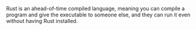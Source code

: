 Rust is an ahead-of-time compiled language, meaning you can
compile a program and give the executable to someone else, and they can
run it even without having Rust installed.
